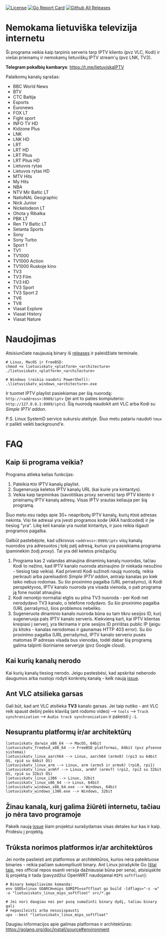 [![License](https://img.shields.io/github/license/erkexzcx/lietuviska-tv)](LICENSE)
[![Go Report Card](https://goreportcard.com/badge/github.com/erkexzcx/lietuviska-tv)](https://goreportcard.com/report/github.com/erkexzcx/lietuviska-tv)
[![Github All Releases](https://img.shields.io/github/downloads/erkexzcx/lietuviska-tv/total.svg)](https://github.com/erkexzcx/lietuviska-tv/releases)

# Nemokama lietuviška televizija internetu

Ši programa veikia kaip tarpinis serveris tarp IPTV kliento (pvz VLC, Kodi) ir viešai prieinamų ir nemokamų lietuviškų IPTV stream'ų (pvz LNK, TV3).

**Telegram pokalbių kambarys**: https://t.me/lietuviskaIPTV

Palaikomų kanalų sąrašas:
* BBC World News
* BTV
* CTC Baltija
* Esports
* Euronews
* FOX LT
* Fight sport
* INFO TV HD
* Kidzone Plus
* LNK
* LNK HD
* LRT
* LRT HD
* LRT Plius
* LRT Plius HD
* Lietuvos rytas
* Lietuvos rytas HD
* MTV Hits
* My Hits
* NBA
* NTV Mir Baltic LT
* NatioNAL Geographic
* Nick Junior
* Nickelodeon LT
* Ohota y Ribalka
* PBK LT
* Ren TV Baltic LT
* Setanta Sports
* Sony
* Sony Turbo
* Sport 1
* TV1
* TV1000
* TV1000 Action
* TV1000 Ruskoje kino
* TV3
* TV3 Film
* TV3 HD
* TV3 Sport
* TV3 Sport 2
* TV6
* TV8
* Viasat Explore
* Viasat History
* Viasat Nature

# Naudojimas

Atsisiunčiate naujausią binary iš [releases](https://github.com/erkexzcx/lietuviska-tv/releases/latest) ir paleidžiate terminale.

```
# Linux, MacOS ir FreeBSD:
chmod +x lietuviskatv_<platform>_<architecture>
./lietuviskatv_<platform>_<architecture>

# Windows (reikia naudoti PowerShell):
.\lietuviskatv_windows_<architecture>.exe
```

Ir tuomet IPTV playlist pasiekiamas per šią nuorodą: `http://<address>:8989/iptv` (jei ant to paties kompiuterio: `http://127.0.0.1:8989/iptv`). Šią nuorodą naudokit ant VLC arba Kodi su *Simple IPTV addon*.

P.S. Linux SystemD service sukursiu ateityje. Šiuo metu patariu naudoti `tmux` ir palikti veikti background'e.

# FAQ

## Kaip ši programa veikia?

Programa atlieka kelias funkcijas:
1. Pateikia `M3U` IPTV kanalų playlist.
2. Sugeneruoja keletos IPTV kanalų URL (kai kurie yra kintantys).
3. Veikia kaip tarpininkas (savotiškas proxy serveris) tarp IPTV kliento ir prieinamų IPTV kanalų adresų. Visas IPTV srautas keliauja per šią programą.

Šiuo metu esu radęs apie 30+ neapribotų IPTV kanalų, kurių `M3U8` adresas nekinta. Visi tie adresai yra įvesti programos kode (AKA hardcoded) ir jie tiesiog "yra". Likę keli kanalai yra nuolat kintantys, ir juos reikia išgauti programos pagalba.

Galbūt pastebėjote, kad užkrovus `<address>:8989/iptv` visų kanalų nuorodos yra adresuotos į tokį patį adresą, kuriuo yra pasiekiama programa (paminėkim žodį *proxy*). Tai yra dėl keletos priežąsčių:
1. Programa kas 2 valandas atnaujina dinaminių kanalų nuorodas, tačiau Kodi to nežino, kad IPTV kanalo nuoroda atsinaujino (ir niekada nesužino - tiesiog taip veikia). Kad priversti Kodi sužinoti naują nuorodą, reikia perkrauti arba pareloadinti *Simple IPTV addon*, antraip kanalas po kiek laiko nebus rodomas. Su šio proxinimo pagalba (URL perrašymu), iš Kodi perspektyvos, IPTV kanalo nuoroda yra visada vienoda, o pati programa ją fone nuolat atnaujina.
2. Kodi nenorėjo normaliai elgtis su pilna TV3 nuoroda - per Kodi net nerodydavo TV3 kanalo, o telefone rodydavo. Su šio proxinimo pagalba (URL perrašymu), šios problemos nebeliko.
3. Sugeneruota dinaminio kanalo nuoroda būna su tam tikru sesijos ID, kurį sugeneruoja pats IPTV kanalo serveris. Kiekvieną kart, kai IPTV klientas kreipiasi į serverį, yra tikrinama ir prie sesijos ID pririštas public IP (jeigu jis kitoks - kanalas nerodomas ir gaunamas HTTP 403 error). Su šio proxinimo pagalba (URL perrašymu), IPTV kanalo serverio pusės matomas IP adresas visada bus vienodas, todėl dabar šią programą galima talpinti išoriniame serveryje (pvz Google cloud).

## Kai kurių kanalų nerodo

Kai kurių kanalų tiesiog nerodo. Jeigu pastesbėsi, kad apskritai neberodo daugumos arba nustojo rodyti konkretų kanalą - kelk naują [issue](https://github.com/erkexzcx/lietuviska-tv/issues).

## Ant VLC atsilieka garsas

Gali būt, kad ant VLC atsilieka **TV3** kanalo garsas. Jei taip nutiko - ant VLC reik spaust dešinį pelės klavišą (ant rodomo video) --> `tools` --> `Track synchronization` --> `Audio track synchronization` ir pakeisti į `-1`.

## Nesuprantu platformų ir/ar architektūrų

```
lietuviskatv_darwin_x86_64 --> MacOS, 64bit
lietuviskatv_freebsd_x86_64 --> FreeBSD platformai, 64bit (pvz pfsense sistemai)
lietuviskatv_linux_aarch64 --> Linux, aarch64 (armv8) (rpi3 su 64bit OS, rpi4 su 64bit OS)
lietuviskatv_linux_arm --> Linux, arm (armv5 ir armv6) (rpi0, rpi1)
lietuviskatv_linux_armhf --> Linux, armhf (armv7) (rpi2, rpi3 su 32bit OS, rpi4 su 32bit OS)
lietuviskatv_linux_i386 --> Linux, 32bit
lietuviskatv_linux_x86_64 --> Linux, 64bit
lietuviskatv_windows_x86_64.exe --> Windows, 64bit
lietuviskatv_windows_i386.exe --> Windows, 32bit
```

## Žinau kanalą, kurį galima žiūrėti internetu, tačiau jo nėra tavo programoje

Pakelk naują [issue](https://github.com/erkexzcx/lietuviska-tv/issues) šiam projektui surašydamas visas detales kur kas ir kaip. Pridėsiu į projektą.

## Trūksta norimos platformos ir/ar architektūros

Jei norite pasileisti ant platformos ar architektūros, kurios nėra pateiktuose binaries - reikia pačiam sukompiliuoti binary. Ant Linux įsirašykite Go ([štai taip](https://www.digitalocean.com/community/tutorials/how-to-install-go-on-debian-9), nes official repos esanti versija dažniausiai būna per sena), atsisiųskite šį projektą ir tada (pavyzdžiui OpenWRT naudojamai `MIPS` `softfloat`):
```
# Binary kompiliavimo komanda:
env GOOS=linux GOARCH=mips GOMIPS=softfloat go build -ldflags="-s -w" -o "lietuviskatv_linux_mips_softfloat" src/*.go

# Jei nori daugiau nei per pusę sumažinti binary dydį, tačiau binary gali
# nepasileisti arba nesusispausti
upx --best "lietuviskatv_linux_mips_softfloat" 
```
Daugiau informacijos apie galimas platformas ir architektūras: https://golang.org/doc/install/source#environment
